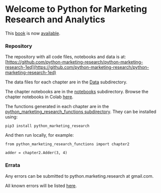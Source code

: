 # Welcome to Python for Marketing Research and Analytics

This [book](https://www.springer.com/gp/book/9783030497194) is now [available](https://www.amazon.com/Python-Marketing-Research-Analytics-Schwarz/dp/3030497194).

### Repository

The repository with all code files, notebooks and data is at:
[https://github.com/python-marketing-research/python-marketing-research-1ed](https://github.com/python-marketing-research/python-marketing-research-1ed)

The data files for each chapter are in the [Data](https://github.com/python-marketing-research/python-marketing-research-1ed/tree/master/Data) subdirectory.

The chapter notebooks are in the [notebooks](https://github.com/python-marketing-research/python-marketing-research-1ed/tree/master/notebooks) subdirectory. Browse the chapter notebooks in Colab [here](https://colab.research.google.com/github/python-marketing-research/python-marketing-research-1ed).

The functions generated in each chapter are in the [python_marketing_research_functions subdirectory](https://github.com/python-marketing-research/python-marketing-research-1ed/tree/master/python_marketing_research_functions). They can be installed using:
```
pip3 install python_marketing_research
```
And then run locally, for example:
```
from python_marketing_research_functions import chapter2

adder = chapter2.Adder(3, 4)
```

### Errata

Any errors can be submitted to python.marketing.research at gmail.com.

All known errors will be listed [here](https://python-marketing-research.github.io/errata).
